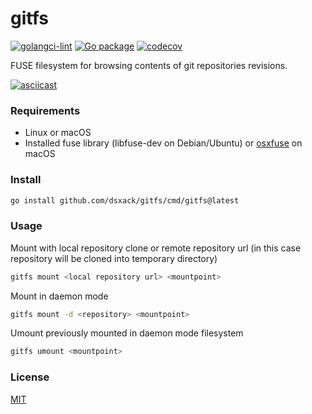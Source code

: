 # gitfs

[![golangci-lint](https://github.com/dsxack/gitfs/actions/workflows/golangci-lint.yml/badge.svg)](https://github.com/dsxack/gitfs/actions/workflows/golangci-lint.yml)
[![Go package](https://github.com/dsxack/gitfs/actions/workflows/go-test.yml/badge.svg)](https://github.com/dsxack/gitfs/actions/workflows/go-test.yml)
[![codecov](https://codecov.io/gh/dsxack/gitfs/branch/master/graph/badge.svg?token=JG8wPYoqAq)](https://codecov.io/gh/dsxack/gitfs)

FUSE filesystem for browsing contents of git repositories revisions.

[![asciicast](https://asciinema.org/a/fWB94T6kTTGal1fum79rWYFfH.svg)](https://asciinema.org/a/fWB94T6kTTGal1fum79rWYFfH)

### Requirements

- Linux or macOS
- Installed fuse library (libfuse-dev on Debian/Ubuntu) or [osxfuse](https://osxfuse.github.io/) on macOS

### Install

```sh
go install github.com/dsxack/gitfs/cmd/gitfs@latest
```

### Usage

Mount with local repository clone or 
remote repository url (in this case repository will be cloned into temporary directory)

```sh
gitfs mount <local repository url> <mountpoint>
```

Mount in daemon mode

```sh
gitfs mount -d <repository> <mountpoint>
```

Umount previously mounted in daemon mode filesystem

```sh
gitfs umount <mountpoint>
```

### License

[MIT](LICENSE)